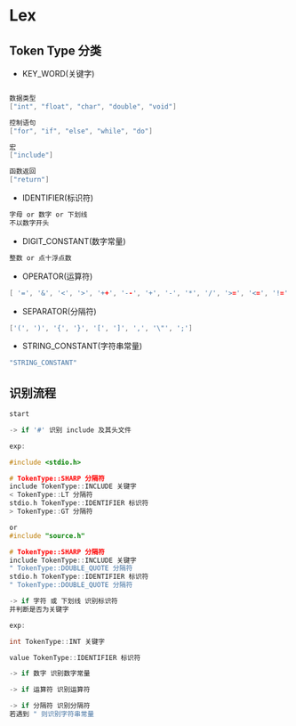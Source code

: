 # Lex

## Token Type 分类

* KEY_WORD(关键字)

```C

数据类型
["int", "float", "char", "double", "void"]

控制语句
["for", "if", "else", "while", "do"]

宏
["include"]

函数返回
["return"]
```

* IDENTIFIER(标识符)

```C
字母 or 数字 or 下划线
不以数字开头
```

* DIGIT_CONSTANT(数字常量)

```C
整数 or 点十浮点数
```

* OPERATOR(运算符)

```C
[ '=', '&', '<', '>', '++', '--', '+', '-', '*', '/', '>=', '<=', '!=' ]
```

* SEPARATOR(分隔符)

```C
['(', ')', '{', '}', '[', ']', ',', '\"', ';']
```

* STRING_CONSTANT(字符串常量)

```C
"STRING_CONSTANT"
```

## 识别流程

```C
start
```

```C
-> if '#' 识别 include 及其头文件

exp:

#include <stdio.h>

# TokenType::SHARP 分隔符
include TokenType::INCLUDE 关键字
< TokenType::LT 分隔符
stdio.h TokenType::IDENTIFIER 标识符
> TokenType::GT 分隔符

or
#include "source.h"

# TokenType::SHARP 分隔符
include TokenType::INCLUDE 关键字
" TokenType::DOUBLE_QUOTE 分隔符
stdio.h TokenType::IDENTIFIER 标识符
" TokenType::DOUBLE_QUOTE 分隔符
```

```C
-> if 字符 或 下划线 识别标识符
并判断是否为关键字

exp:

int TokenType::INT 关键字

value TokenType::IDENTIFIER 标识符
```

```C
-> if 数字 识别数字常量
```

```C
-> if 运算符 识别运算符
```

```C
-> if 分隔符 识别分隔符
若遇到 " 则识别字符串常量
```